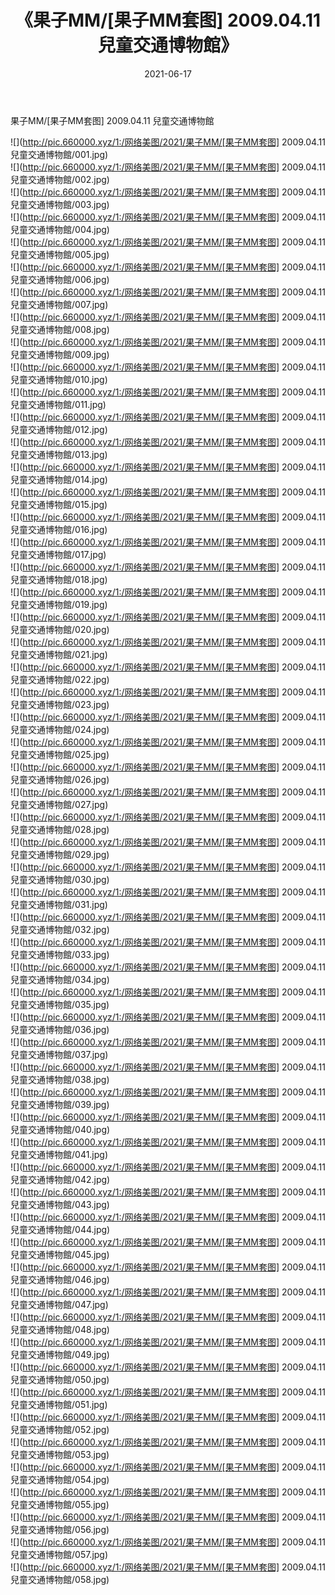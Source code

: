 ﻿---
layout: post
title:  《果子MM/[果子MM套图] 2009.04.11 兒童交通博物館》
date:   2021-06-17
img: http://pic.660000.xyz/1:/网络美图/2021/果子MM/[果子MM套图] 2009.04.11 兒童交通博物館/000.jpg
categories: [美女, 清纯, 唯美]
---

果子MM/[果子MM套图] 2009.04.11 兒童交通博物館

 ![](http://pic.660000.xyz/1:/网络美图/2021/果子MM/[果子MM套图] 2009.04.11 兒童交通博物館/001.jpg) <br>![](http://pic.660000.xyz/1:/网络美图/2021/果子MM/[果子MM套图] 2009.04.11 兒童交通博物館/002.jpg) <br>![](http://pic.660000.xyz/1:/网络美图/2021/果子MM/[果子MM套图] 2009.04.11 兒童交通博物館/003.jpg) <br>![](http://pic.660000.xyz/1:/网络美图/2021/果子MM/[果子MM套图] 2009.04.11 兒童交通博物館/004.jpg) <br>![](http://pic.660000.xyz/1:/网络美图/2021/果子MM/[果子MM套图] 2009.04.11 兒童交通博物館/005.jpg) <br>![](http://pic.660000.xyz/1:/网络美图/2021/果子MM/[果子MM套图] 2009.04.11 兒童交通博物館/006.jpg) <br>![](http://pic.660000.xyz/1:/网络美图/2021/果子MM/[果子MM套图] 2009.04.11 兒童交通博物館/007.jpg) <br>![](http://pic.660000.xyz/1:/网络美图/2021/果子MM/[果子MM套图] 2009.04.11 兒童交通博物館/008.jpg) <br>![](http://pic.660000.xyz/1:/网络美图/2021/果子MM/[果子MM套图] 2009.04.11 兒童交通博物館/009.jpg) <br>![](http://pic.660000.xyz/1:/网络美图/2021/果子MM/[果子MM套图] 2009.04.11 兒童交通博物館/010.jpg) <br>![](http://pic.660000.xyz/1:/网络美图/2021/果子MM/[果子MM套图] 2009.04.11 兒童交通博物館/011.jpg) <br>![](http://pic.660000.xyz/1:/网络美图/2021/果子MM/[果子MM套图] 2009.04.11 兒童交通博物館/012.jpg) <br>![](http://pic.660000.xyz/1:/网络美图/2021/果子MM/[果子MM套图] 2009.04.11 兒童交通博物館/013.jpg) <br>![](http://pic.660000.xyz/1:/网络美图/2021/果子MM/[果子MM套图] 2009.04.11 兒童交通博物館/014.jpg) <br>![](http://pic.660000.xyz/1:/网络美图/2021/果子MM/[果子MM套图] 2009.04.11 兒童交通博物館/015.jpg) <br>![](http://pic.660000.xyz/1:/网络美图/2021/果子MM/[果子MM套图] 2009.04.11 兒童交通博物館/016.jpg) <br>![](http://pic.660000.xyz/1:/网络美图/2021/果子MM/[果子MM套图] 2009.04.11 兒童交通博物館/017.jpg) <br>![](http://pic.660000.xyz/1:/网络美图/2021/果子MM/[果子MM套图] 2009.04.11 兒童交通博物館/018.jpg) <br>![](http://pic.660000.xyz/1:/网络美图/2021/果子MM/[果子MM套图] 2009.04.11 兒童交通博物館/019.jpg) <br>![](http://pic.660000.xyz/1:/网络美图/2021/果子MM/[果子MM套图] 2009.04.11 兒童交通博物館/020.jpg) <br>![](http://pic.660000.xyz/1:/网络美图/2021/果子MM/[果子MM套图] 2009.04.11 兒童交通博物館/021.jpg) <br>![](http://pic.660000.xyz/1:/网络美图/2021/果子MM/[果子MM套图] 2009.04.11 兒童交通博物館/022.jpg) <br>![](http://pic.660000.xyz/1:/网络美图/2021/果子MM/[果子MM套图] 2009.04.11 兒童交通博物館/023.jpg) <br>![](http://pic.660000.xyz/1:/网络美图/2021/果子MM/[果子MM套图] 2009.04.11 兒童交通博物館/024.jpg) <br>![](http://pic.660000.xyz/1:/网络美图/2021/果子MM/[果子MM套图] 2009.04.11 兒童交通博物館/025.jpg) <br>![](http://pic.660000.xyz/1:/网络美图/2021/果子MM/[果子MM套图] 2009.04.11 兒童交通博物館/026.jpg) <br>![](http://pic.660000.xyz/1:/网络美图/2021/果子MM/[果子MM套图] 2009.04.11 兒童交通博物館/027.jpg) <br>![](http://pic.660000.xyz/1:/网络美图/2021/果子MM/[果子MM套图] 2009.04.11 兒童交通博物館/028.jpg) <br>![](http://pic.660000.xyz/1:/网络美图/2021/果子MM/[果子MM套图] 2009.04.11 兒童交通博物館/029.jpg) <br>![](http://pic.660000.xyz/1:/网络美图/2021/果子MM/[果子MM套图] 2009.04.11 兒童交通博物館/030.jpg) <br>![](http://pic.660000.xyz/1:/网络美图/2021/果子MM/[果子MM套图] 2009.04.11 兒童交通博物館/031.jpg) <br>![](http://pic.660000.xyz/1:/网络美图/2021/果子MM/[果子MM套图] 2009.04.11 兒童交通博物館/032.jpg) <br>![](http://pic.660000.xyz/1:/网络美图/2021/果子MM/[果子MM套图] 2009.04.11 兒童交通博物館/033.jpg) <br>![](http://pic.660000.xyz/1:/网络美图/2021/果子MM/[果子MM套图] 2009.04.11 兒童交通博物館/034.jpg) <br>![](http://pic.660000.xyz/1:/网络美图/2021/果子MM/[果子MM套图] 2009.04.11 兒童交通博物館/035.jpg) <br>![](http://pic.660000.xyz/1:/网络美图/2021/果子MM/[果子MM套图] 2009.04.11 兒童交通博物館/036.jpg) <br>![](http://pic.660000.xyz/1:/网络美图/2021/果子MM/[果子MM套图] 2009.04.11 兒童交通博物館/037.jpg) <br>![](http://pic.660000.xyz/1:/网络美图/2021/果子MM/[果子MM套图] 2009.04.11 兒童交通博物館/038.jpg) <br>![](http://pic.660000.xyz/1:/网络美图/2021/果子MM/[果子MM套图] 2009.04.11 兒童交通博物館/039.jpg) <br>![](http://pic.660000.xyz/1:/网络美图/2021/果子MM/[果子MM套图] 2009.04.11 兒童交通博物館/040.jpg) <br>![](http://pic.660000.xyz/1:/网络美图/2021/果子MM/[果子MM套图] 2009.04.11 兒童交通博物館/041.jpg) <br>![](http://pic.660000.xyz/1:/网络美图/2021/果子MM/[果子MM套图] 2009.04.11 兒童交通博物館/042.jpg) <br>![](http://pic.660000.xyz/1:/网络美图/2021/果子MM/[果子MM套图] 2009.04.11 兒童交通博物館/043.jpg) <br>![](http://pic.660000.xyz/1:/网络美图/2021/果子MM/[果子MM套图] 2009.04.11 兒童交通博物館/044.jpg) <br>![](http://pic.660000.xyz/1:/网络美图/2021/果子MM/[果子MM套图] 2009.04.11 兒童交通博物館/045.jpg) <br>![](http://pic.660000.xyz/1:/网络美图/2021/果子MM/[果子MM套图] 2009.04.11 兒童交通博物館/046.jpg) <br>![](http://pic.660000.xyz/1:/网络美图/2021/果子MM/[果子MM套图] 2009.04.11 兒童交通博物館/047.jpg) <br>![](http://pic.660000.xyz/1:/网络美图/2021/果子MM/[果子MM套图] 2009.04.11 兒童交通博物館/048.jpg) <br>![](http://pic.660000.xyz/1:/网络美图/2021/果子MM/[果子MM套图] 2009.04.11 兒童交通博物館/049.jpg) <br>![](http://pic.660000.xyz/1:/网络美图/2021/果子MM/[果子MM套图] 2009.04.11 兒童交通博物館/050.jpg) <br>![](http://pic.660000.xyz/1:/网络美图/2021/果子MM/[果子MM套图] 2009.04.11 兒童交通博物館/051.jpg) <br>![](http://pic.660000.xyz/1:/网络美图/2021/果子MM/[果子MM套图] 2009.04.11 兒童交通博物館/052.jpg) <br>![](http://pic.660000.xyz/1:/网络美图/2021/果子MM/[果子MM套图] 2009.04.11 兒童交通博物館/053.jpg) <br>![](http://pic.660000.xyz/1:/网络美图/2021/果子MM/[果子MM套图] 2009.04.11 兒童交通博物館/054.jpg) <br>![](http://pic.660000.xyz/1:/网络美图/2021/果子MM/[果子MM套图] 2009.04.11 兒童交通博物館/055.jpg) <br>![](http://pic.660000.xyz/1:/网络美图/2021/果子MM/[果子MM套图] 2009.04.11 兒童交通博物館/056.jpg) <br>![](http://pic.660000.xyz/1:/网络美图/2021/果子MM/[果子MM套图] 2009.04.11 兒童交通博物館/057.jpg) <br>![](http://pic.660000.xyz/1:/网络美图/2021/果子MM/[果子MM套图] 2009.04.11 兒童交通博物館/058.jpg) <br>